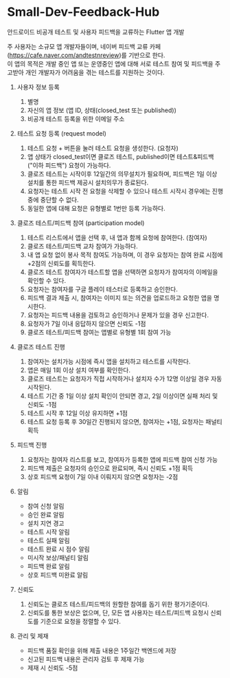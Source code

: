 # Small-Dev-Feedback-Hub
안드로이드 비공개 테스트 및 사용자 피드백을 교류하는 Flutter 앱 개발

주 사용자는 소규모 앱 개발자들이며, 네이버 피드백 교류 카페 (https://cafe.naver.com/andtestnreview)를 기반으로 한다.  
이 앱의 목적은 개발 중인 앱 또는 운영중인 앱에 대해 서로 테스트 참여 및 피드백을 주고받아 
개인 개발자가 어려움을 겪는 테스트를 지원하는 것이다.


1. 사용자 정보 등록
   1) 별명
   2) 자신의 앱 정보 (앱 ID, 상태(closed_test 또는 published))
   3) 비공개 테스트 등록을 위한 이메일 주소

2. 테스트 요청 등록 (request model)
   1) 테스트 요청 + 버튼을 눌러 테스트 요청을 생성한다. (요청자)
   2) 앱 상태가 closed_test이면 클로즈 테스트, published이면 테스트&피드백("이하 피드백") 요청이 가능하다.
   3) 클로즈 테스트는 시작이후 12일간의 의무설치가 필요하며, 피드백은 1일 이상 설치를 통한 피드백 제공시 설치의무가 종료된다.
   4) 요청자는 테스트 시작 전 요청을 삭제할 수 있으나 테스트 시작시 경우에는 진행 중에 중단할 수 없다.
   4) 동일한 앱에 대해 요청은 유형별로 1번만 등록 가능하다.

3. 클로즈 테스트/피드백 참여 (participation model)
   1) 테스트 리스트에서 앱을 선택 후, 내 앱과 함께 요청에 참여한다. (참여자)
   2) 클로즈 테스트/피드백 교차 참여가 가능하다.
   3) 내 앱 요청 없이 봉사 목적 참여도 가능하며, 이 경우 요청자는 참여 완료 시점에 +2점의 신뢰도를 획득한다.
   4) 클로즈 테스트 참여자가 테스트할 앱을 선택하면 요청자가 참여자의 이메일을 확인할 수 있다.
   5) 요청자는 참여자를 구글 플레이 테스터로 등록하고 승인한다.
   6) 피드백 결과 제출 시, 참여자는 이미지 또는 의견을 업로드하고 요청한 앱을 명시한다.
   7) 요청자는 피드백 내용을 검토하고 승인하거나 문제가 있을 경우 신고한다.
   8) 요청자가 7일 이내 응답하지 않으면 신뢰도 -1점
   9) 클로즈 테스트/피드백 참여는 앱별로 유형별 1회 참여 가능

4. 클로즈 테스트 진행
   1) 참여자는 설치가능 시점에 즉시 앱을 설치하고 테스트를 시작한다.
   2) 앱은 매일 1회 이상 설치 여부를 확인한다.
   3) 클로즈 테스트는 요청자가 직접 시작하거나 설치자 수가 12명 이상일 경우 자동 시작된다.
   4) 테스트 기간 중 1일 이상 설치 확인이 안되면 경고, 2일 이상이면 실패 처리 및 신뢰도 -1점
   5) 테스트 시작 후 12일 이상 유지하면 +1점
   6) 테스트 요청 등록 후 30일간 진행되지 않으면, 참여자는 +1점, 요청자는 패널티 획득

5. 피드백 진행
   1) 요청자는 참여자 리스트를 보고, 참여자가 등록한 앱에 피드백 참여 신청 가능
   2) 피드백 제출은 요청자의 승인으로 완료되며, 즉시 신뢰도 +1점 획득
   3) 상호 피드백 요청이 7일 이내 이뤄지지 않으면 요청자는 -2점

6. 알림
   - 참여 신청 알림
   - 승인 완료 알림
   - 설치 지연 경고
   - 테스트 시작 알림
   - 테스트 실패 알림
   - 테스트 완료 시 점수 알림
   - 미시작 보상/패널티 알림
   - 피드백 완료 알림
   - 상호 피드백 미완료 알림

7. 신뢰도
   1) 신뢰도는 클로즈 테스트/피드백의 원할한 참여를 돕기 위한 평가기준이다.
   2) 신뢰도를 통한 보상은 없으며, 단, 모든 앱 사용자는 테스트/피드백 요청시 신뢰도를 기준으로 요청을 정렬할 수 있다.

8. 관리 및 제재
   - 피드백 품질 확인을 위해 제출 내용은 1주일간 백엔드에 저장
   - 신고된 피드백 내용은 관리자 검토 후 제재 가능
   - 제재 시 신뢰도 -5점
